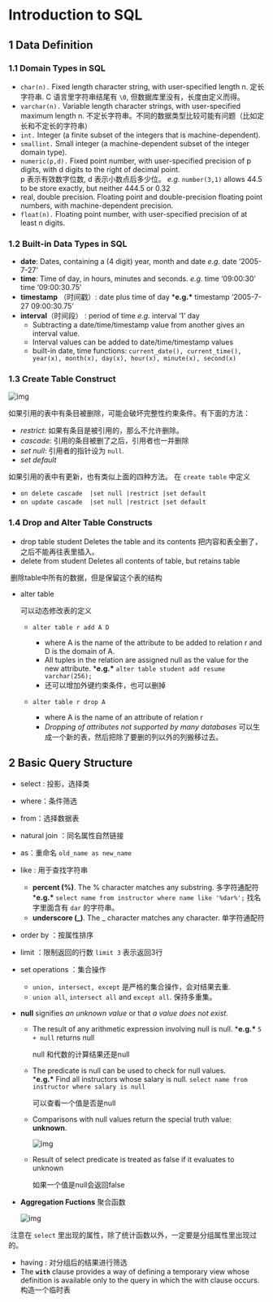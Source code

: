 # Introduction to SQL

## 1 Data Definition

### 1.1 Domain Types in SQL

- `char(n).` Fixed length character string, with user-specified length n. 
   定长字符串. C 语言里字符串结尾有 `\0`, 但数据库里没有，长度由定义而得。  
- `varchar(n).` Variable length character strings, with user-specified maximum length n.
   不定长字符串。不同的数据类型比较可能有问题（比如定长和不定长的字符串）
- `int.` Integer (a finite subset of the integers that is machine-dependent).
- `smallint.` Small integer (a machine-dependent subset of the integer domain type).
- `numeric(p,d).` Fixed point number, with user-specified precision of p digits, with d digits to the right of decimal point.   
   p 表示有效数字位数, d 表示小数点后多少位。 *e.g.* `number(3,1)` allows 44.5 to be store exactly,  but neither 444.5 or 0.32
- real, double precision.  Floating point and double-precision floating point numbers, with machine-dependent precision.
- `float(n).` Floating point number, with user-specified precision of at least n digits.

### 1.2 Built-in Data Types in SQL

- **date**: Dates, containing a (4 digit) year, month and date
   *e.g.* date ‘2005-7-27’
- **time**: Time of day, in hours, minutes and seconds. *e.g.* time  ‘09:00:30’  time ‘09:00:30.75’
- **timestamp** （时间戳）: date plus time of day ***e.g.\*** timestamp  ‘2005-7-27 09:00:30.75’
- **interval**（时间段） : period of time *e.g.* interval  ‘1’ day  
  - Subtracting a date/time/timestamp value from another gives an interval value.  
  - Interval values can be added to date/time/timestamp values
  - built-in date, time functions: `current_date(), current_time(), year(x), month(x), day(x), hour(x), minute(x), second(x)`

### 1.3 Create Table Construct

  ![img](C:/Users/22094/Desktop/%E7%AC%94%E8%AE%B0/%E6%95%B0%E6%8D%AE%E5%BA%93%E7%B3%BB%E7%BB%9F/assets/202303131016449.png) 

如果引用的表中有条目被删除，可能会破坏完整性约束条件。有下面的方法：  

- *restrict*: 如果有条目是被引用的，那么不允许删除。
- *cascade*: 引用的条目被删了之后，引用者也一并删除
- *set null*: 引用者的指针设为 `null`. 
- *set default* 

如果引用的表中有更新，也有类似上面的四种方法。
 在 `create table` 中定义  

- `on delete cascade  |set null |restrict |set default`
- `on update cascade  |set null |restrict |set default`

### 1.4 Drop and Alter Table Constructs

- drop table student Deletes the table and its contents 
   把内容和表全删了，之后不能再往表里插入。
- delete from student
   Deletes all contents of table, but retains table

​	删除table中所有的数据，但是保留这个表的结构

- alter table 

  可以动态修改表的定义 

  - ```
    alter table r add A D
    ```

    - where A is the name of the attribute to be added to relation r  and D is the domain of A.
    - All tuples in the relation are assigned null as the value for the new attribute.
       ***e.g.\*** `alter table student add resume varchar(256);`
    - 还可以增加外键约束条件，也可以删掉

  - ```
    alter table r drop A
    ```

    - where A is the name of an attribute of relation r
    - *Dropping of attributes not supported by many databases* 
       可以生成一个新的表，然后把除了要删的列以外的列搬移过去。  

## 2 Basic Query Structure

* select : 投影，选择类

* where：条件筛选

* from：选择数据表

* natural join ：同名属性自然链接

* as：重命名 `old_name as new_name`

* like : 用于查找字符串 

  * **percent (%)**.  The % character matches any substring. 	多字符通配符
     ***e.g.\*** `select name from instructor where name like '%dar%';` 找名字里面含有 `dar` 的字符串。 
  * **underscore (_)**.  The _ character matches any character.     单字符通配符

* order by ：按属性排序

* limit ：限制返回的行数 `limit 3` 表示返回3行

* set operations ：集合操作

  * `union, intersect, except` 是严格的集合操作，会对结果去重.
  * `union all`, `intersect all` and `except all`. 保持多重集。

* **null** signifies *an unknown value* or that *a value does not exist*.

  - The result of any arithmetic expression involving null is null.	
     ***e.g.\*** `5 + null` returns null

    null 和代数的计算结果还是null

  - The predicate is null can be used to check for null values.           
     ***e.g.\*** Find all instructors whose salary is null. 
     `select name from instructor where salary is null`

    可以查看一个值是否是null

  - Comparisons with null values return the special truth value: **unknown**.  

     ![img](C:/Users/22094/Desktop/%E7%AC%94%E8%AE%B0/%E6%95%B0%E6%8D%AE%E5%BA%93%E7%B3%BB%E7%BB%9F/assets/202303131118989.png) 

  - Result of select predicate is treated as false if it evaluates to unknown

    如果一个值是null会返回false

* **Aggregation Fuctions** 聚合函数

  ![img](C:/Users/22094/Desktop/%E7%AC%94%E8%AE%B0/%E6%95%B0%E6%8D%AE%E5%BA%93%E7%B3%BB%E7%BB%9F/assets/202303131120904.png) 

​	注意在 `select` 里出现的属性，除了统计函数以外，一定要是分组属性里出现过的。	

* having : 对分组后的结果进行筛选
* The **`with`** clause provides a way of defining a temporary view whose definition is available only to the query in  which the with clause occurs.
   构造一个临时表  

